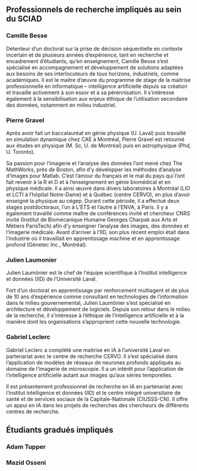 ## Professionnels de recherche impliqués au sein du SCIAD

### Camille Besse

Détenteur d’un doctorat sur la prise de décision séquentielle en contexte incertain et de plusieurs années d’expérience, tant en recherche et encadrement d’étudiants, qu’en enseignement, Camille Besse s’est spécialisé en accompagnement et développement de solutions adaptées aux besoins de ses interlocuteurs de tous horizons, industriels, comme académiques. Il est le maitre d’œuvre du programme de stage de la maitrise professionnelle en informatique – intelligence artificielle depuis sa création et travaille activement à son essor et à sa pérennisation. Il s’intéresse également à la sensibilisation aux enjeux éthique de l’utilisation secondaire des données, notamment en milieu industriel.

### Pierre Gravel

Après avoir fait un baccalauréat en génie physique (U. Laval) puis travaillé en simulation dynamique chez CAE à Montréal, Pierre Gravel est retourné aux études en physique (M. Sc, U. de Montréal) puis en astrophysique (Phd, U. Toronto).

Sa passion pour l’imagerie et l’analyse des données l’ont mené chez The MathWorks, près de Boston, afin d’y développer les méthodes d’analyse d’images pour Matlab. C’est l’amour du français et le mal du pays qui l’ont fait revenir à la R et D et à l’enseignement en génie biomédical et en physique médicale. Il a ainsi œuvré dans divers laboratoires à Montréal (LIO et LCTI à l’hôpital Notre-Dame) et à Québec (centre CERVO), en plus d’avoir enseigné la physique au cégep. Durant cette période, il a effectué deux stages postdoctoraux, l’un à L’ÉTS et l’autre à l’ENVA, à Paris. Il y a également travaillé comme maître de conférences invité et chercheur CNRS invité (Institut de Biomécanique Humaine Georges Charpak aux Arts et Métiers ParisTech) afin d’y enseigner l’analyse des images, des données et l’imagerie médicale. Avant d’arriver à l’IID, son plus récent emploi était dans l’industrie où il travaillait en apprentissage machine et en apprentissage profond (Génetec Inc., Montréal).

### Julien Laumonier

Julien Laumônier est le chef de l'équipe scientifique à l’Institut intelligence et données (IID) de l’Université Laval.

Fort d’un doctorat en apprentissage par renforcement multiagent et de plus de 10 ans d’expérience comme consultant en technologies de l’information dans le milieu gouvernemental, Julien Laumônier s’est spécialisé en architecture et développement de logiciels. Depuis son retour dans le milieu de la recherche, il s’intéresse à l’éthique de l’intelligence artificielle et à la manière dont les organisations s’approprient cette nouvelle technologie.

### Gabriel Leclerc 

Gabriel Leclerc a complété une maitrise en IA à l’université Laval en partenariat avec le centre de recherche CERVO. Il s’est spécialisé dans l’application de modèles de réseaux de neurones profonds appliqués au domaine de l’imagerie de microscopie. Il a un intérêt pour l’application de l’intelligence artificielle autant aux images qu’aux séries temporelles.

Il est présentement professionnel de recherche en IA en partenariat avec l’institut intelligence et données (IID) et le centre intégré universitaire de santé et de services sociaux de la Capitale-Nationale (CIUSSS-CN). Il offre un appui en IA dans les projets de recherches des chercheurs de différents centres de recherche. 


## Étudiants gradués impliqués 

### Adam Tupper
### Mazid Osseni
